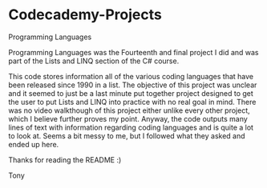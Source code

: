 # Codecademy-Projects
 Programming Languages

Programming Languages was the Fourteenth and final project I did and was part of the Lists and LINQ section of the C# course. 

This code stores information all of the various coding languages that have been released since 1990 in a list. The objective of this project was unclear and it seemed to just be a last minute put together project designed to get the user to put Lists and LINQ into practice with no real goal in mind. There was no video walkthough of this project either unlike every other project, which I believe further proves my point. Anyway, the code outputs many lines of text with information regarding coding languages and is quite a lot to look at. Seems a bit messy to me, but I followed what they asked and ended up here.

Thanks for reading the README :)

Tony

